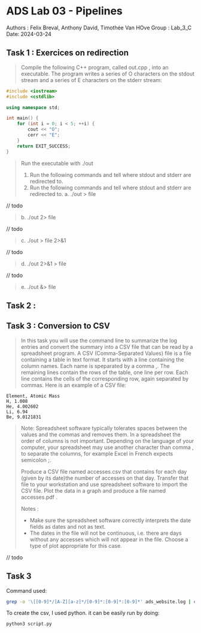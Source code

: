 
# ADS Lab 03 - Pipelines
Authors : Felix Breval, Anthony David, Timothée Van HOve
Group : Lab_3_C
Date: 2024-03-24

## Task 1 : Exercices on redirection
> Compile the following C++ program, called out.cpp , into an executable. The program writes a series of O characters on the stdout stream and a series of E characters
on the stderr stream:

```c++
#include <iostream>
#include <cstdlib>

using namespace std;

int main() {
    for (int i = 0; i < 5; ++i) {
        cout << "O";
        cerr << "E";
    }
    return EXIT_SUCCESS;
}

```
> Run the executable with ./out
> 1. Run the following commands and tell where stdout and stderr are redirected to.
> 1. Run the following commands and tell where stdout and stderr are redirected to.
> a. ./out > file 

// todo

> b. ./out 2> file 

// todo

> c. ./out > file 2>&1 

// todo

> d. ./out 2>&1 > file

// todo

> e. ./out &> file


## Task 2 :



## Task 3 : Conversion to CSV
> In this task you will use the command line to summarize the log entries and convert the summary into a CSV file that can be read by a spreadsheet program. A CSV (Comma-Separated Values) file is a file containing a table in text format. It starts with a line containing the column names. Each name is speparated by a comma ,. The remaining lines contain the rows of the table, one line per row. Each line contains the cells of the corresponding row, again separated by commas. Here is an example of a CSV file:
```
Element, Atomic Mass
H, 1.008
He, 4.002602
Li, 6.94
Be, 9.0121831
```
>Note: Spreadsheet software typically tolerates spaces between the values and the commas and removes them. In a spreadsheet the order of columns is not important. Depending on the language of your computer, your spreadsheet may use another character than comma , to separate the columns, for example Excel in French expects semicolon ;.
>
>Produce a CSV file named accesses.csv that contains for each day (given by its date)the number of accesses on that day. Transfer that file to your workstation and use spreadsheet software to import the CSV file. Plot the data in a graph and produce a file named accesses.pdf .
>
>Notes :
>
>- Make sure the spreadsheet software correctly interprets the date fields as
>  dates and not as text.
>- The dates in the file will not be continuous, i.e. there are days without any
>  accesses which will not appear in the file. Choose a type of plot appropriate
>  for this case.

// todo

## Task 3

Command used: 

```bash
grep -o '\[[0-9]*/[A-Z][a-z]*/[0-9]*:[0-9]*:[0-9]*' ads_website.log | cut -d'/' -f1-2 | sort | uniq -c | tr -d  '[' | sed -e 's/^ *//;s/ /,/'> accesses.csv
```

To create the csv, I used python. it can be easily run by doing:

```bash
python3 script.py
```